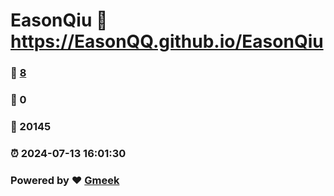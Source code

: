 # EasonQiu :link: https://EasonQQ.github.io/EasonQiu 
### :page_facing_up: [8](https://EasonQQ.github.io/EasonQiu/tag.html) 
### :speech_balloon: 0 
### :hibiscus: 20145 
### :alarm_clock: 2024-07-13 16:01:30 
### Powered by :heart: [Gmeek](https://github.com/Meekdai/Gmeek)
